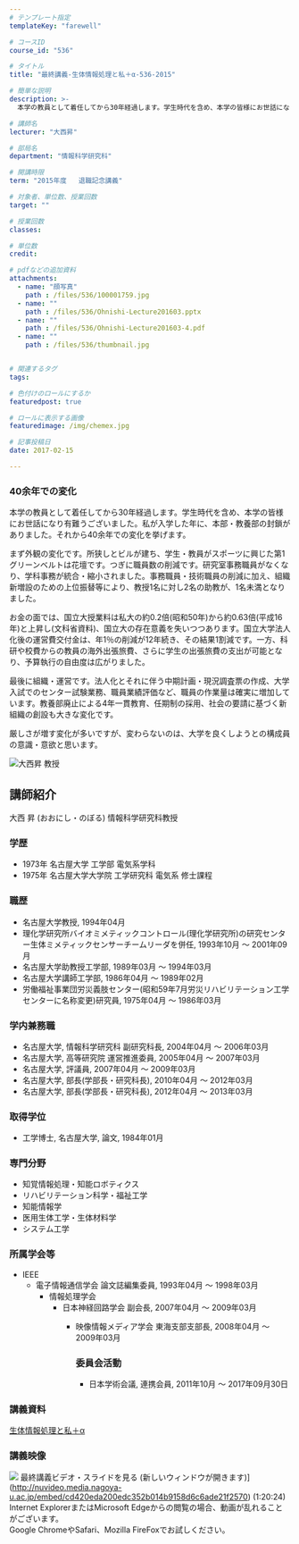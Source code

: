 ```yaml
---
# テンプレート指定
templateKey: "farewell"

# コースID
course_id: "536"

# タイトル
title: "最終講義-生体情報処理と私＋α-536-2015"

# 簡単な説明
description: >-
  本学の教員として着任してから30年経過します。学生時代を含め、本学の皆様にお世話になり有難うございました。私が入学した年に、本部・教養部の封鎖がありました。それから40余年での変化を挙げます。...

# 講師名
lecturer: "大西昇"

# 部局名
department: "情報科学研究科"

# 開講時限
term: "2015年度	退職記念講義"

# 対象者、単位数、授業回数
target: ""

# 授業回数
classes: 

# 単位数
credit: 

# pdfなどの追加資料
attachments: 
  - name: "顔写真" 
    path : /files/536/100001759.jpg
  - name: "" 
    path : /files/536/Ohnishi-Lecture201603.pptx
  - name: "" 
    path : /files/536/Ohnishi-Lecture201603-4.pdf
  - name: "" 
    path : /files/536/thumbnail.jpg


# 関連するタグ
tags:

# 色付けのロールにするか
featuredpost: true

# ロールに表示する画像
featuredimage: /img/chemex.jpg

# 記事投稿日
date: 2017-02-15

---
```

### 40余年での変化 

本学の教員として着任してから30年経過します。学生時代を含め、本学の皆様にお世話になり有難うございました。私が入学した年に、本部・教養部の封鎖がありました。それから40余年での変化を挙げます。

まず外観の変化です。所狭しとビルが建ち、学生・教員がスポーツに興じた第1グリーンベルトは花壇です。つぎに職員数の削減です。研究室事務職員がなくなり、学科事務が統合・縮小されました。事務職員・技術職員の削減に加え、組織新増設のための上位振替等により、教授1名に対し2名の助教が、1名未満となりました。

お金の面では、国立大授業料は私大の約0.2倍(昭和50年)から約0.63倍(平成16年)と上昇し(文科省資料)、国立大の存在意義を失いつつあります。国立大学法人化後の運営費交付金は、年1％の削減が12年続き、その結果1割減です。一方、科研や校費からの教員の海外出張旅費、さらに学生の出張旅費の支出が可能となり、予算執行の自由度は広がりました。

最後に組織・運営です。法人化とそれに伴う中期計画・現況調査票の作成、大学入試でのセンター試験業務、職員業績評価など、職員の作業量は確実に増加しています。教養部廃止による4年一貫教育、任期制の採用、社会の要請に基づく新組織の創設も大きな変化です。

厳しさが増す変化が多いですが、変わらないのは、大学を良くしようとの構成員の意識・意欲と思います。

![大西昇 教授](/files/536/100001759.jpg) 
## 講師紹介

大西 昇 (おおにし・のぼる) 情報科学研究科教授 

### 学歴

  * 1973年 名古屋大学 工学部 電気系学科
  * 1975年 名古屋大学大学院 工学研究科 電気系 修士課程

### 職歴

  * 名古屋大学教授, 1994年04月
  * 理化学研究所バイオミメティックコントロール(理化学研究所)の研究センター生体ミメティックセンサーチームリーダを併任, 1993年10月 ～ 2001年09月
  * 名古屋大学助教授工学部, 1989年03月 ～ 1994年03月
  * 名古屋大学講師工学部, 1986年04月 ～ 1989年02月
  * 労働福祉事業団労災義肢センター(昭和59年7月労災リハビリテーション工学センターに名称変更)研究員, 1975年04月 ～ 1986年03月

### 学内兼務職

  * 名古屋大学, 情報科学研究科 副研究科長, 2004年04月 ～ 2006年03月
  * 名古屋大学, 高等研究院 運営推進委員, 2005年04月 ～ 2007年03月
  * 名古屋大学, 評議員, 2007年04月 ～ 2009年03月
  * 名古屋大学, 部長(学部長・研究科長), 2010年04月 ～ 2012年03月
  * 名古屋大学, 部長(学部長・研究科長), 2012年04月 ～ 2013年03月

### 取得学位

  * 工学博士, 名古屋大学, 論文, 1984年01月

### 専門分野

  * 知覚情報処理・知能ロボティクス
  * リハビリテーション科学・福祉工学
  * 知能情報学
  * 医用生体工学・生体材料学
  * システム工学

### 所属学会等

  * IEEE 
      * 電子情報通信学会 論文誌編集委員, 1993年04月 ～ 1998年03月 
          * 情報処理学会 
              * 日本神経回路学会 副会長, 2007年04月 ～ 2009年03月 
                  * 映像情報メディア学会 東海支部支部長, 2008年04月 ～ 2009年03月  
                    ### 委員会活動
                    
                      * 日本学術会議, 連携会員, 2011年10月 ～ 2017年09月30日
### 講義資料


[生体情報処理と私＋α](/files/536/Ohnishi-Lecture201603-4.pdf) 

### 講義映像


![](/files/536/thumbnail.jpg) 最終講義ビデオ・スライドを見る (新しいウィンドウが開きます)](http://nuvideo.media.nagoya-u.ac.jp/embed/cd420eda200edc352b014b9158d6c6ade21f2570) (1:20:24)  
Internet ExplorerまたはMicrosoft Edgeからの閲覧の場合、動画が乱れることがございます。  
Google ChromeやSafari、Mozilla FireFoxでお試しください。